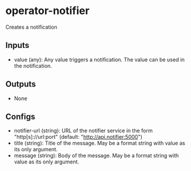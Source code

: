 # operator-notifier

Creates a notification

## Inputs

* value (any): Any value triggers a notification. The value can be used in the notification.

## Outputs

* None

## Configs

* notifier-url (string): URL of the notifier service in the form "http[s]://url:port" (default: "http://api.notifier:5000")
* title (string): Title of the message. May be a format string with value as its only argument.
* message (string): Body of the message. May be a format string with value as its only argument.